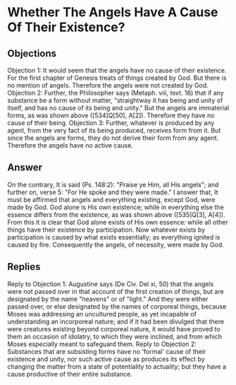 # Whether The Angels Have A Cause Of Their Existence?
## Objections
Objection 1: It would seem that the angels have no cause of their existence. For the first chapter of Genesis treats of things created by God. But there is no mention of angels. Therefore the angels were not created by God.
Objection 2: Further, the Philosopher says (Metaph. viii, text. 16) that if any substance be a form without matter, "straightway it has being and unity of itself, and has no cause of its being and unity." But the angels are immaterial forms, as was shown above ([534]Q[50], A[2]). Therefore they have no cause of their being.
Objection 3: Further, whatever is produced by any agent, from the very fact of its being produced, receives form from it. But since the angels are forms, they do not derive their form from any agent. Therefore the angels have no active cause.
## Answer
On the contrary, It is said (Ps. 148:2): "Praise ye Him, all His angels"; and further on, verse 5: "For He spoke and they were made."
I answer that, It must be affirmed that angels and everything existing, except God, were made by God. God alone is His own existence; while in everything else the essence differs from the existence, as was shown above ([535]Q[3], A[4]). From this it is clear that God alone exists of His own essence: while all other things have their existence by participation. Now whatever exists by participation is caused by what exists essentially; as everything ignited is caused by fire. Consequently the angels, of necessity, were made by God.
## Replies
Reply to Objection 1: Augustine says (De Civ. Dei xi, 50) that the angels were not passed over in that account of the first creation of things, but are designated by the name "heavens" or of "light." And they were either passed over, or else designated by the names of corporeal things, because Moses was addressing an uncultured people, as yet incapable of understanding an incorporeal nature; and if it had been divulged that there were creatures existing beyond corporeal nature, it would have proved to them an occasion of idolatry, to which they were inclined, and from which Moses especially meant to safeguard them.
Reply to Objection 2: Substances that are subsisting forms have no 'formal' cause of their existence and unity, nor such active cause as produces its effect by changing the matter from a state of potentiality to actuality; but they have a cause productive of their entire substance.
